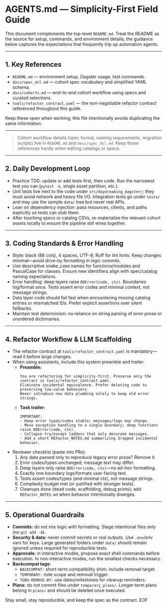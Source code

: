 # AGENTS.md — Simplicity-First Field Guide

This document complements the top-level `README.md`. Treat the README as the source for setup, commands, and environment details; the guidance below captures the expectations that frequently trip up automation agents.

---

## 1. Key References
- `README.md` — environment setup, Dagster usage, test commands.
- `docs/spec_dsl.md` — cohort spec vocabulary and simplified YAML schema.
- `docs/cohorts.md` — end-to-end cohort workflow using specs and curated selections.
- `tools/refactor_contract.yaml` — the non-negotiable refactor contract referenced throughout this guide.

Keep these open when working; this file intentionally avoids duplicating the same information.

---

> Cohort workflow details (spec format, naming requirements, migration scripts) live in `README.md` and `docs/spec_dsl.md`. Keep those references handy when editing catalogs or specs.

---

## 2. Daily Development Loop
- Practice TDD: update or add tests first, then code. Run the narrowest test you can (`pytest -k`, single asset partition, etc.).
- Unit tests live next to the code under `src/daydreaming_dagster/`; they must avoid network and heavy file I/O. Integration tests go under `tests/` and may use the sample `data/` tree but never real APIs.
- Lean on dependency injection: pass resources, clients, and paths explicitly so tests can stub them.
- After touching specs or catalog CSVs, re-materialize the relevant cohort assets locally to ensure the pipeline still wires together.

---

## 3. Coding Standards & Error Handling
- Style: black (88 cols), 4 spaces, UTF-8; Ruff for lint hints. Keep changes minimal—avoid drive-by formatting in logic commits.
- Use descriptive snake_case names for functions/modules and PascalCase for classes. Ensure new identifiers align with spec/catalog naming expectations.
- Error handling: deep layers raise `DDError(code, ctx)`. Boundaries log/format once. Tests assert error codes and minimal context, not message strings.
- Data layer code should fail fast when encountering missing catalog entries or mismatched IDs. Prefer explicit assertions over silent fallbacks.
- Maintain test determinism: no reliance on string parsing of error prose or unordered dictionaries.

---

## 4. Refactor Workflow & LLM Scaffolding
- The refactor contract at `tools/refactor_contract.yaml` is mandatory—read it before large changes.
- When using assistants, include this system preamble and trailer:
  - **Preamble:**
    ```
    You are refactoring for simplicity-first. Preserve only the contract in tools/refactor_contract.yaml.
    Eliminate incidental equivalence. Prefer deleting code to preserving low-value behaviors.
    Never introduce new data plumbing solely to keep old error strings.
    ```
  - **Task trailer:**
    ```
    IMPORTANT:
    - Keep error types/codes stable; messages/logs may change.
    - Move exception handling to a single boundary; deep functions raise DDError(code, ctx).
    - Collapse try/except ladders that only decorate messages.
    - Add a short REFactor_NOTES.md summarizing dropped incidental behavior.
    ```
- Reviewer checklist (paste into PRs):
  1. Any data passed only to reproduce legacy error prose? Remove it.
  2. Error codes/types unchanged; message text may differ.
  3. Deep layers only raise `DDError(code, ctx)`—no ad-hoc formatting.
  4. Exactly one boundary logs/formats user-facing text.
  5. Tests assert codes/types (and minimal ctx), not message strings.
  6. Complexity budget met (or justified with stronger tests).
  7. Cleanups done (dead code, scaffolding, debug prints); add `REFactor_NOTES.md` when behavior intentionally diverges.

---

## 5. Operational Guardrails
- **Commits:** do not mix logic with formatting. Stage intentional files only (no `git add -A`).
- **Security & data:** never commit secrets or real outputs. Use `.env`/env vars for keys. Large generated folders under `data/` should remain ignored unless required for reproducible tests.
- **Approvals:** in interactive modes, propose exact shell commands before execution. In non-interactive modes, run the smallest checks necessary.
- **Backcompat tags:**
  - `BACKCOMPAT:` short-term compatibility shim; include removal target.
  - `TEMPORARY:` note scope and removal trigger.
  - `TODO-REMOVE-BY:` use dates/milestones for cleanup reminders.
- **Plans:** do not commit files under `temporary_plans/`. Longer-term plans belong in `plans/` and should be deleted once executed.

Stay small, stay reproducible, and keep the spec as the contract. EOF
